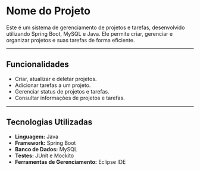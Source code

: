 # Nome do Projeto

Este é um sistema de gerenciamento de projetos e tarefas, desenvolvido utilizando Spring Boot, MySQL e Java. Ele permite criar, gerenciar e organizar projetos e suas tarefas de forma eficiente.

---

## Funcionalidades

- Criar, atualizar e deletar projetos.
- Adicionar tarefas a um projeto.
- Gerenciar status de projetos e tarefas.
- Consultar informações de projetos e tarefas.

---

## Tecnologias Utilizadas

- **Linguagem:** Java
- **Framework:** Spring Boot
- **Banco de Dados:** MySQL
- **Testes:** JUnit e Mockito
- **Ferramentas de Gerenciamento:** Eclipse IDE

